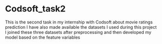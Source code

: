 # Codsoft_task2
This is the second task in my internship with Codsoft about movie ratings prediction
I have also made available the datasets I used during this project
I joined these three datasets after preprocessing and then developed my model based on the feature variables
